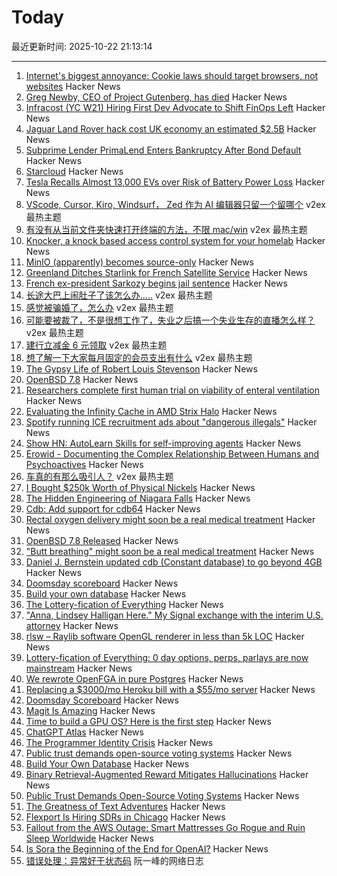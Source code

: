 # Today

最近更新时间: 2025-10-22 21:13:14

--- 
1. [Internet's biggest annoyance: Cookie laws should target browsers, not websites](https://nednex.com/en/the-internets-biggest-annoyance-why-cookie-laws-should-target-browsers-not-websites/) Hacker News
2. [Greg Newby, CEO of Project Gutenberg, has died](https://www.pgdp.net/wiki/In_Memoriam/gbnewby) Hacker News
3. [Infracost (YC W21) Hiring First Dev Advocate to Shift FinOps Left](https://www.ycombinator.com/companies/infracost/jobs/NzwUQ7c-senior-developer-advocate) Hacker News
4. [Jaguar Land Rover hack cost UK economy an estimated $2.5B](https://www.reuters.com/sustainability/boards-policy-regulation/jaguar-land-rover-hack-cost-uk-economy-25-billion-report-says-2025-10-22/) Hacker News
5. [Subprime Lender PrimaLend Enters Bankruptcy After Bond Default](https://www.bloomberg.com/news/articles/2025-10-22/subprime-lender-primalend-enters-bankruptcy-after-bond-default) Hacker News
6. [Starcloud](https://blogs.nvidia.com/blog/starcloud/) Hacker News
7. [Tesla Recalls Almost 13,000 EVs over Risk of Battery Power Loss](https://www.bloomberg.com/news/articles/2025-10-22/tesla-recalls-almost-13-000-evs-over-risk-of-battery-power-loss) Hacker News
8. [VScode, Cursor, Kiro, Windsurf， Zed 作为 AI 编辑器只留一个留哪个](https://www.v2ex.com/t/1167490) v2ex 最热主题
9. [有没有从当前文件夹快速打开终端的方法，不限 mac/win](https://www.v2ex.com/t/1167454) v2ex 最热主题
10. [Knocker, a knock based access control system for your homelab](https://github.com/FarisZR/knocker) Hacker News
11. [MinIO (apparently) becomes source-only](https://github.com/minio/minio/issues/21647) Hacker News
12. [Greenland Ditches Starlink for French Satellite Service](https://www.dagens.com/technology/greenland-ditches-starlink-for-french-satellite-service) Hacker News
13. [French ex-president Sarkozy begins jail sentence](https://www.bbc.com/news/articles/cvgkm2j0xelo) Hacker News
14. [长途大巴上闹肚子了该怎么办.....](https://www.v2ex.com/t/1167499) v2ex 最热主题
15. [感觉被骗婚了，怎么办](https://www.v2ex.com/t/1167477) v2ex 最热主题
16. [可能要被裁了，不是很想工作了，失业之后搞一个失业生存的直播怎么样？](https://www.v2ex.com/t/1167467) v2ex 最热主题
17. [建行立减金 6 元领取](https://www.v2ex.com/t/1167464) v2ex 最热主题
18. [想了解一下大家每月固定的会员支出有什么](https://www.v2ex.com/t/1167457) v2ex 最热主题
19. [The Gypsy Life of Robert Louis Stevenson](https://hudsonreview.com/2025/10/the-gypsy-life-of-robert-louis-stevenson/) Hacker News
20. [OpenBSD 7.8](https://cdn.openbsd.org/pub/OpenBSD/7.8/ANNOUNCEMENT) Hacker News
21. [Researchers complete first human trial on viability of enteral ventilation](https://newatlas.com/disease/butt-breathing-ignobel-prize/) Hacker News
22. [Evaluating the Infinity Cache in AMD Strix Halo](https://chipsandcheese.com/p/evaluating-the-infinity-cache-in) Hacker News
23. [Spotify running ICE recruitment ads about "dangerous illegals"](https://djmag.com/news/spotify-defends-running-ice-recruitment-ads-about-dangerous-illegals-part-of-us-government) Hacker News
24. [Show HN: AutoLearn Skills for self-improving agents](https://www.autolearn.dev) Hacker News
25. [Erowid - Documenting the Complex Relationship Between Humans and Psychoactives](https://www.erowid.org) Hacker News
26. [车真的有那么吸引人？](https://www.v2ex.com/t/1167462) v2ex 最热主题
27. [I Bought $250k Worth of Physical Nickels](https://twitter.com/opinioncasino/status/1980038177785000114) Hacker News
28. [The Hidden Engineering of Niagara Falls](https://practical.engineering/blog/2025/10/21/the-hidden-engineering-of-niagara-falls) Hacker News
29. [Cdb: Add support for cdb64](https://cdb.cr.yp.to/download.html) Hacker News
30. [Rectal oxygen delivery might soon be a real medical treatment](https://arstechnica.com/science/2025/10/butt-breathing-might-soon-be-a-real-medical-treatment/) Hacker News
31. [OpenBSD 7.8 Released](https://cdn.openbsd.org/pub/OpenBSD/7.8/ANNOUNCEMENT) Hacker News
32. ["Butt breathing" might soon be a real medical treatment](https://arstechnica.com/science/2025/10/butt-breathing-might-soon-be-a-real-medical-treatment/) Hacker News
33. [Daniel J. Bernstein updated cdb (Constant database) to go beyond 4GB](https://cdb.cr.yp.to/) Hacker News
34. [Doomsday scoreboard](https://doomsday.march1studios.com/) Hacker News
35. [Build your own database](https://www.nan.fyi/database) Hacker News
36. [The Lottery-fication of Everything](https://www.dopaminemarkets.com/p/the-lottery-fication-of-everything) Hacker News
37. ["Anna, Lindsey Halligan Here." My Signal exchange with the interim U.S. attorney](https://www.lawfaremedia.org/article/anna--lindsey-halligan-here) Hacker News
38. [rlsw – Raylib software OpenGL renderer in less than 5k LOC](https://github.com/raysan5/raylib/blob/master/src/external/rlsw.h) Hacker News
39. [Lottery-fication of Everything: 0 day options, perps, parlays are now mainstream](https://www.dopaminemarkets.com/p/the-lottery-fication-of-everything) Hacker News
40. [We rewrote OpenFGA in pure Postgres](https://getrover.substack.com/p/how-we-rewrote-openfga-in-pure-postgres) Hacker News
41. [Replacing a $3000/mo Heroku bill with a $55/mo server](https://disco.cloud/blog/how-idealistorg-replaced-a-3000mo-heroku-bill-with-a-55-server/) Hacker News
42. [Doomsday Scoreboard](https://doomsday.march1studios.com/) Hacker News
43. [Magit Is Amazing](https://heiwiper.com/posts/magit-is-awesome/) Hacker News
44. [Time to build a GPU OS? Here is the first step](https://www.notion.so/yifanqiao/Solve-the-GPU-Cost-Crisis-with-kvcached-289da9d1f4d68034b17bf2774201b141) Hacker News
45. [ChatGPT Atlas](https://chatgpt.com/atlas) Hacker News
46. [The Programmer Identity Crisis](https://hojberg.xyz/the-programmer-identity-crisis/) Hacker News
47. [Public trust demands open-source voting systems](https://www.voting.works/news/public-trust-demands-open-source-voting-systems) Hacker News
48. [Build Your Own Database](https://www.nan.fyi/database) Hacker News
49. [Binary Retrieval-Augmented Reward Mitigates Hallucinations](https://arxiv.org/abs/2510.17733) Hacker News
50. [Public Trust Demands Open-Source Voting Systems](https://www.voting.works/news/public-trust-demands-open-source-voting-systems) Hacker News
51. [The Greatness of Text Adventures](https://entropicthoughts.com/the-greatness-of-text-adventures) Hacker News
52. [Flexport Is Hiring SDRs in Chicago](https://job-boards.greenhouse.io/flexport/jobs/5690976?gh_jid=5690976) Hacker News
53. [Fallout from the AWS Outage: Smart Mattresses Go Rogue and Ruin Sleep Worldwide](https://quasa.io/media/the-strangest-fallout-from-the-aws-outage-smart-mattresses-go-rogue-and-ruin-sleep-worldwide) Hacker News
54. [Is Sora the Beginning of the End for OpenAI?](https://calnewport.com/is-sora-the-beginning-of-the-end-for-openai/) Hacker News
55. [错误处理：异常好于状态码](http://www.ruanyifeng.com/blog/2025/10/exception.html) 阮一峰的网络日志
